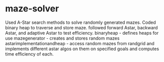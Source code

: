 # maze-solver

Used A-Star search methods to solve randomly generated mazes. 
Coded binary heap to traverse and store maze. 
followed forward Astar, backward Astar, and adaptive Astar to test efficiency. 
binaryheap - defines heaps for use 
mazegenerator - creates and stores random mazes
astarimplementationandheap - access random mazes from randgrid and implements different astar algos on them on specified goals and computes time efficiency of each. 
